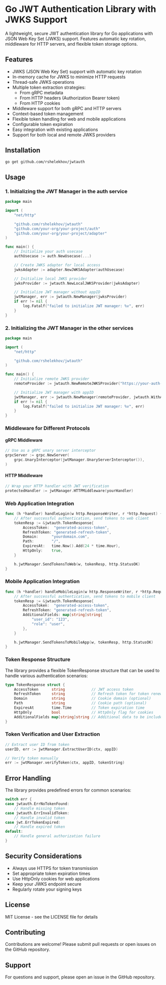 # Go JWT Authentication Library with JWKS Support

A lightweight, secure JWT authentication library for Go applications with JSON Web Key Set (JWKS) support. Features automatic key rotation, middleware for HTTP servers, and flexible token storage options.

## Features

- JWKS (JSON Web Key Set) support with automatic key rotation
- In-memory cache for JWKS to minimize HTTP requests
- Thread-safe JWKS operations
- Multiple token extraction strategies:
  - From gRPC metadata
  - From HTTP headers (Authorization Bearer token)
  - From HTTP cookies
- Middleware support for both gRPC and HTTP servers
- Context-based token management
- Flexible token handling for web and mobile applications
- Configurable token expiration
- Easy integration with existing applications
- Support for both local and remote JWKS providers

## Installation

```bash
go get github.com/rshelekhov/jwtauth
```

## Usage

### 1. Initializing the JWT Manager in the auth service

```go
package main

import (
    "net/http"

    "github.com/rshelekhov/jwtauth"
    "github.com/your-org/your-project/auth"
    "github.com/your-org/your-project/adapter"
)

func main() {
    // Initialize your auth usecase
    authUsecase := auth.NewUsecase(...)

    // Create JWKS adapter for local access
    jwksAdapter := adapter.NewJWKSAdapter(authUsecase)

    // Initialize local JWKS provider
    jwksProvider := jwtauth.NewLocalJWKSProvider(jwksAdapter)

    // Initialize JWT manager without appID
    jwtManager, err := jwtauth.NewManager(jwksProvider)
    if err != nil {
        log.Fatalf("failed to initialize JWT manager: %v", err)
    }
}
```

### 2. Initializing the JWT Manager in the other services

```go
package main

import (
    "net/http"

    "github.com/rshelekhov/jwtauth"
)

func main() {
    // Initialize remote JWKS provider
    remoteProvider := jwtauth.NewRemoteJWKSProvider("https://your-auth-server/.well-known/jwks.json")

    // Initialize JWT manager with appID
    jwtManager, err := jwtauth.NewManager(remoteProvider, jwtauth.WithAppID("your-app-id"))
    if err != nil {
        log.Fatalf("failed to initialize JWT manager: %v", err)
    }
}
```

### Middleware for Different Protocols

#### gRPC Middleware

```go
// Use as a gRPC unary server interceptor
grpcServer := grpc.NewServer(
    grpc.UnaryInterceptor(jwtManager.UnaryServerInterceptor()),
)
```

#### HTTP Middleware

```go
// Wrap your HTTP handler with JWT verification
protectedHandler := jwtManager.HTTPMiddleware(yourHandler)
```

### Web Application Integration

```go
func (h *handler) handleLogin(w http.ResponseWriter, r *http.Request) {
    // After successful authentication, send tokens to web client
    tokenResp := &jwtauth.TokenResponse{
        AccessToken:  "generated-access-token",
        RefreshToken: "generated-refresh-token",
        Domain:      "yourdomain.com",
        Path:        "/",
        ExpiresAt:   time.Now().Add(24 * time.Hour),
        HttpOnly:    true,
    }

    h.jwtManager.SendTokensToWeb(w, tokenResp, http.StatusOK)
}
```

### Mobile Application Integration

```go
func (h *handler) handleMobileLogin(w http.ResponseWriter, r *http.Request) {
    // After successful authentication, send tokens to mobile client
    tokenResp := &jwtauth.TokenResponse{
        AccessToken:  "generated-access-token",
        RefreshToken: "generated-refresh-token",
        AdditionalFields: map[string]string{
            "user_id": "123",
            "role": "user",
        },
    }

    h.jwtManager.SendTokensToMobileApp(w, tokenResp, http.StatusOK)
}
```

### Token Response Structure

The library provides a flexible TokenResponse structure that can be used to handle various authentication scenarios:

```go
type TokenResponse struct {
    AccessToken      string            // JWT access token
    RefreshToken     string            // Refresh token for token renewal
    Domain           string            // Cookie domain (optional)
    Path             string            // Cookie path (optional)
    ExpiresAt        time.Time         // Token expiration time
    HttpOnly         bool              // HttpOnly flag for cookies
    AdditionalFields map[string]string // Additional data to be included in response
}
```

### Token Verification and User Extraction

```go
// Extract user ID from token
userID, err := jwtManager.ExtractUserID(ctx, appID)

// Verify token manually
err := jwtManager.verifyToken(ctx, appID, tokenString)
```

## Error Handling

The library provides predefined errors for common scenarios:

```go
switch err {
case jwtauth.ErrNoTokenFound:
    // Handle missing token
case jwtauth.ErrInvalidToken:
    // Handle invalid token
case jwt.ErrTokenExpired:
    // Handle expired token
default:
    // Handle general authorization failure
}
```

## Security Considerations

- Always use HTTPS for token transmission
- Set appropriate token expiration times
- Use HttpOnly cookies for web applications
- Keep your JWKS endpoint secure
- Regularly rotate your signing keys

## License

MIT License - see the LICENSE file for details

## Contributing

Contributions are welcome! Please submit pull requests or open issues on the GitHub repository.

## Support

For questions and support, please open an issue in the GitHub repository.
